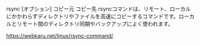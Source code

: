 rsync [オプション] コピー元 コピー先
rsyncコマンドは、リモート、ローカルにかかわらずディレクトリやファイルを高速にコピーするコマンドです。ローカルとリモート間のディレクトリ同期やバックアップによく使われます。

https://webkaru.net/linux/rsync-command/
